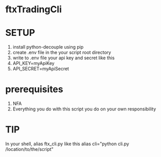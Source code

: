 # ftxTradingCli
# SETUP
1. install python-decouple using pip
2. create .env file in the your script root directory
3. write to .env file your api key and secret like this
  1. API_KEY=myApiKey
  2. API_SECRET=myApiSecret
# prerequisites
1. NFA
2. Everything you do with this script you do on your own responsibility
# TIP
In your shell, alias ftx_cli.py like this alias cli="python cli.py /location/to/the/script"  


